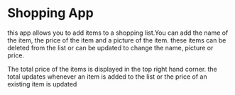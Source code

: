 # Shopping App

this app allows you to add items to a shopping list.You can add the name of the item, the price of the item and a picture of the item. these items can be deleted from the list or can be updated to change the name, picture or price.

The total price of the items is displayed in the top right hand corner. the total updates whenever an item is added to the list or the price of an existing item  is updated



